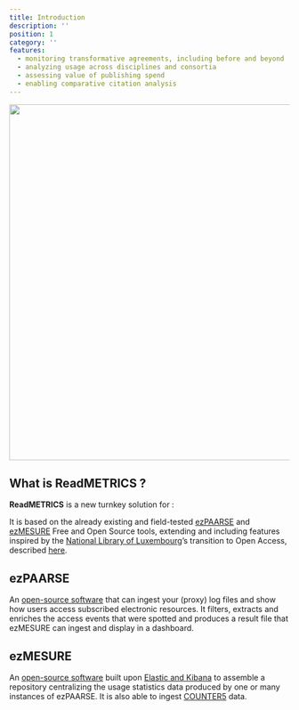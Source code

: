 ```yaml
---
title: Introduction
description: ''
position: 1
category: ''
features:
  - monitoring transformative agreements, including before and beyond
  - analyzing usage across disciplines and consortia
  - assessing value of publishing spend
  - enabling comparative citation analysis
---
```


<img src="en/preview.svg" width="1280" height="640" alt="" />

## What is ReadMETRICS ?

**ReadMETRICS** is a new turnkey solution for :

<list :items="features"></list>

It is based on the already existing and field-tested [ezPAARSE](https://www.ezpaarse.org/) and [ezMESURE](https://ezmesure.couperin.org/) Free and Open Source tools, extending and including features inspired by the [National Library of Luxembourg](https://bnl.public.lu/fr.html)’s transition to Open Access, described [here](https://www.consortium.lu/?page_id=6334).

## ezPAARSE

An [open-source software](https://github.com/ezpaarse-project/ezpaarse/) that can ingest your (proxy) log files and show how users access subscribed electronic resources. It filters, extracts and enriches the access events that were spotted and produces a result file that ezMESURE can ingest and display in a dashboard.

## ezMESURE

An [open-source software](https://github.com/ezpaarse-project/ezmesure/) built upon [Elastic and Kibana](https://www.elastic.co/fr/) to assemble a repository centralizing the usage statistics data produced by one or many instances of ezPAARSE. It is also able to ingest [COUNTER5](https://www.projectcounter.org/code-of-practice-five-sections/abstract/) data.
